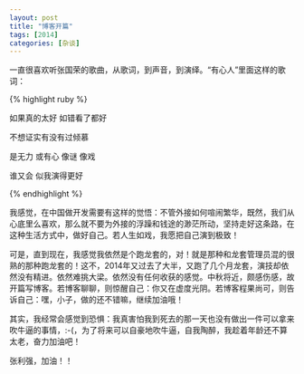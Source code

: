 ```yaml
---
layout: post
title: "博客开篇"
tags: [2014]
categories: [杂谈]
---
```



一直很喜欢听张国荣的歌曲，从歌词，到声音，到演绎。“有心人”里面这样的歌词：

{% highlight ruby %}

如果真的太好 如错看了都好

不想证实有没有过倾慕

是无力 或有心 像谜 像戏

谁又会 似我演得更好

{% endhighlight %}

我感觉，在中国做开发需要有这样的觉悟：不管外接如何喧闹繁华，既然，我们从心底里么喜欢，那么就不要为外接的浮躁和钱途的渺茫所动，坚持走好这条路，在这种生活方式中，做好自己。若人生如戏，我愿把自己演到极致！

可是，直到现在，我感觉我依然是个跑龙套的，对！就是那种和龙套管理员混的很熟的那种跑龙套的！这不，2014年又过去了大半，又跑了几个月龙套，演技却依然没有精进。依然难挑大梁。依然没有任何收获的感觉。中秋将近，颇感伤感，故开篇写博客。若博客聊聊，则惊醒自己：你又在虚度光阴。若博客程果尚可，则告诉自己：嘿，小子，做的还不错嘛，继续加油哦！


其实，我经常会感觉到恐惧：我真害怕我到死去的那一天也没有做出一件可以拿来吹牛逼的事情，:-(，为了将来可以自豪地吹牛逼，自我陶醉，我趁着年龄还不算太老，奋力加油吧！

张利强，加油！！
